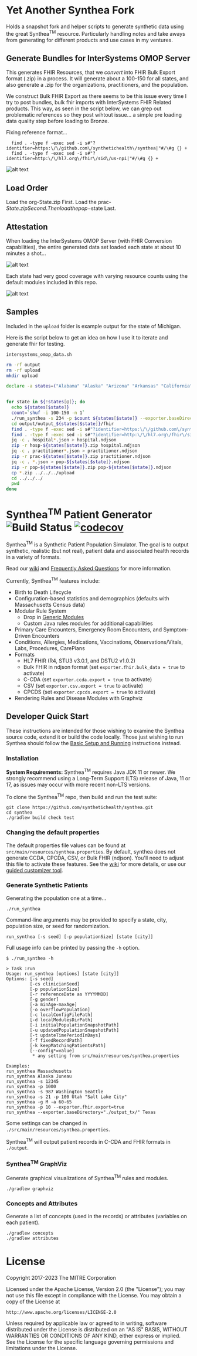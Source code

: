 # Yet Another Synthea Fork
Holds a snapshot fork and helper scripts to generate synthetic data using the great Synthea<sup>TM</sup> resource.  Particularly handling notes and take aways from generating for different products and use cases in my ventures.

## Generate Bundles for InterSystems OMOP Server
This generates FHIR Resources, that we _convert_ into FHIR Bulk Export format (.zip) in a process.  It will generate about a 100-150 for all states, and also generate a .zip for the organizations, practitioners, and the population.

We construct Bulk FHIR Export as there seems to be this issue every time I try to post bundles, bulk fhir imports with InterSystems FHIR Related products.  This way, as seen in the script below, we can grep out problematic references so they post wihtout issue... a simple pre loading data quality step before loading to Bronze.

Fixing reference format...

```
  find . -type f -exec sed -i s#"?identifier=https:\/\/github.com\/synthetichealth\/synthea|"#/\#g {} +
  find . -type f -exec sed -i s#"?identifier=http:\/\/hl7.org\/fhir\/sid\/us-npi|"#/\#g {} +
```

![alt text](image.png)

## Load Order

Load the org-State.zip First.
Load the prac-$State.zip Second.
Then load the pop-$state Last.

## Attestation
When loading the InterSystems OMOP Server (with FHIR Conversion capabilities), the entire generated data set loaded each state at about 10 minutes a shot...

![alt text](image-1.png)

Each state had very good coverage with varying resource counts using the default modules included in this repo.

![alt text](image-2.png)

## Samples
Included in the `upload` folder is example output for the state of Michigan.


Here is the script below to get an idea on how I use it to iterate and generate fhir for testing.

`intersystems_omop_data.sh`

```bash
rm -rf output
rm -rf upload
mkdir upload

declare -a states=("Alabama" "Alaska" "Arizona" "Arkansas" "California" "Colorado" "Connecticut" "Delaware" "Florida" "Georgia" "Hawaii" "Idaho" "Illinois" "Indiana" "Iowa" "Kansas" "Kentucky" "Louisiana" "Maine" "Maryland" "Massachusetts" "Michigan" "Minnesota" "Mississippi" "Missouri" "Montana" "Nebraska" "Nevada" "Ohio" "Oklahoma" "Oregon" "Pennsylvania" "Tennessee" "Texas" "Utah" "Vermont" "Virginia" "Washington" "Wisconsin" "Wyoming")


for state in ${!states[@]}; do
  echo ${states[$state]}
  count=`shuf -i 100-150 -n 1`
  ./run_synthea -s 234 -p $count ${states[$state]} --exporter.baseDirectory="./output/output_${states[$state]}/"
  cd output/output_${states[$state]}/fhir
  find . -type f -exec sed -i s#"?identifier=https:\/\/github.com\/synthetichealth\/synthea|"#/\#g {} +
  find . -type f -exec sed -i s#"?identifier=http:\/\/hl7.org\/fhir\/sid\/us-npi|"#/\#g {} +
  jq -c . hospital*.json > hospital.ndjson
  zip -r hosp-${states[$state]}.zip hospital.ndjson
  jq -c . practitioner*.json > practitioner.ndjson
  zip -r prac-${states[$state]}.zip practitioner.ndjson
  jq -c . *.json > pop-${states[$state]}.ndjson
  zip -r pop-${states[$state]}.zip pop-${states[$state]}.ndjson
  cp *.zip ../../../upload
  cd ../../../
  pwd
done
```


# Synthea<sup>TM</sup> Patient Generator ![Build Status](https://github.com/synthetichealth/synthea/workflows/.github/workflows/ci-build-test.yml/badge.svg?branch=master) [![codecov](https://codecov.io/gh/synthetichealth/synthea/branch/master/graph/badge.svg)](https://codecov.io/gh/synthetichealth/synthea)

Synthea<sup>TM</sup> is a Synthetic Patient Population Simulator. The goal is to output synthetic, realistic (but not real), patient data and associated health records in a variety of formats.

Read our [wiki](https://github.com/synthetichealth/synthea/wiki) and [Frequently Asked Questions](https://github.com/synthetichealth/synthea/wiki/Frequently-Asked-Questions) for more information.

Currently, Synthea<sup>TM</sup> features include:
- Birth to Death Lifecycle
- Configuration-based statistics and demographics (defaults with Massachusetts Census data)
- Modular Rule System
  - Drop in [Generic Modules](https://github.com/synthetichealth/synthea/wiki/Generic-Module-Framework)
  - Custom Java rules modules for additional capabilities
- Primary Care Encounters, Emergency Room Encounters, and Symptom-Driven Encounters
- Conditions, Allergies, Medications, Vaccinations, Observations/Vitals, Labs, Procedures, CarePlans
- Formats
  - HL7 FHIR (R4, STU3 v3.0.1, and DSTU2 v1.0.2)
  - Bulk FHIR in ndjson format (set `exporter.fhir.bulk_data = true` to activate)
  - C-CDA (set `exporter.ccda.export = true` to activate)
  - CSV (set `exporter.csv.export = true` to activate)
  - CPCDS (set `exporter.cpcds.export = true` to activate)
- Rendering Rules and Disease Modules with Graphviz

## Developer Quick Start

These instructions are intended for those wishing to examine the Synthea source code, extend it or build the code locally. Those just wishing to run Synthea should follow the [Basic Setup and Running](https://github.com/synthetichealth/synthea/wiki/Basic-Setup-and-Running) instructions instead.

### Installation

**System Requirements:**
Synthea<sup>TM</sup> requires Java JDK 11 or newer. We strongly recommend using a Long-Term Support (LTS) release of Java, 11 or 17, as issues may occur with more recent non-LTS versions.

To clone the Synthea<sup>TM</sup> repo, then build and run the test suite:
```
git clone https://github.com/synthetichealth/synthea.git
cd synthea
./gradlew build check test
```

### Changing the default properties


The default properties file values can be found at `src/main/resources/synthea.properties`.
By default, synthea does not generate CCDA, CPCDA, CSV, or Bulk FHIR (ndjson). You'll need to
adjust this file to activate these features.  See the [wiki](https://github.com/synthetichealth/synthea/wiki)
for more details, or use our [guided customizer tool](https://synthetichealth.github.io/spt/#/customizer).



### Generate Synthetic Patients
Generating the population one at a time...
```
./run_synthea
```

Command-line arguments may be provided to specify a state, city, population size, or seed for randomization.
```
run_synthea [-s seed] [-p populationSize] [state [city]]
```

Full usage info can be printed by passing the `-h` option.
```
$ ./run_synthea -h     

> Task :run
Usage: run_synthea [options] [state [city]]
Options: [-s seed]
         [-cs clinicianSeed]
         [-p populationSize]
         [-r referenceDate as YYYYMMDD]
         [-g gender]
         [-a minAge-maxAge]
         [-o overflowPopulation]
         [-c localConfigFilePath]
         [-d localModulesDirPath]
         [-i initialPopulationSnapshotPath]
         [-u updatedPopulationSnapshotPath]
         [-t updateTimePeriodInDays]
         [-f fixedRecordPath]
         [-k keepMatchingPatientsPath]
         [--config*=value]
          * any setting from src/main/resources/synthea.properties

Examples:
run_synthea Massachusetts
run_synthea Alaska Juneau
run_synthea -s 12345
run_synthea -p 1000
run_synthea -s 987 Washington Seattle
run_synthea -s 21 -p 100 Utah "Salt Lake City"
run_synthea -g M -a 60-65
run_synthea -p 10 --exporter.fhir.export=true
run_synthea --exporter.baseDirectory="./output_tx/" Texas
```

Some settings can be changed in `./src/main/resources/synthea.properties`.

Synthea<sup>TM</sup> will output patient records in C-CDA and FHIR formats in `./output`.

### Synthea<sup>TM</sup> GraphViz
Generate graphical visualizations of Synthea<sup>TM</sup> rules and modules.
```
./gradlew graphviz
```

### Concepts and Attributes
Generate a list of concepts (used in the records) or attributes (variables on each patient).
```
./gradlew concepts
./gradlew attributes
```

# License

Copyright 2017-2023 The MITRE Corporation

Licensed under the Apache License, Version 2.0 (the "License");
you may not use this file except in compliance with the License.
You may obtain a copy of the License at

    http://www.apache.org/licenses/LICENSE-2.0

Unless required by applicable law or agreed to in writing, software
distributed under the License is distributed on an "AS IS" BASIS,
WITHOUT WARRANTIES OR CONDITIONS OF ANY KIND, either express or implied.
See the License for the specific language governing permissions and
limitations under the License.
